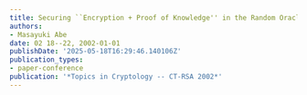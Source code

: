 ```yaml
---
title: Securing ``Encryption + Proof of Knowledge'' in the Random Oracle Model
authors:
- Masayuki Abe
date: 02 18--22, 2002-01-01
publishDate: '2025-05-18T16:29:46.140106Z'
publication_types:
- paper-conference
publication: '*Topics in Cryptology -- CT-RSA 2002*'
---
```

